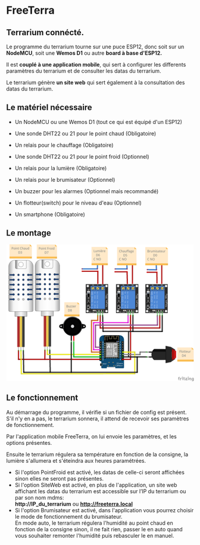 # FreeTerra

## Terrarium connécté.  

Le programme du terrarium tourne sur une puce ESP12, donc soit sur un **NodeMCU**, soit une **Wemos D1** ou autre **board à base d'ESP12.**  

Il est **couplé à une application mobile**, qui sert à configurer les differents paramètres du terrarium et de consulter les datas du terrarium.  

Le terrarium génère **un site web** qui sert également à la consultation des datas du terrarium.  

## Le matériel nécessaire

- Un NodeMCU ou une Wemos D1 (tout ce qui est équipé d'un ESP12)
- Une sonde DHT22 ou 21 pour le point chaud         (Obligatoire)
- Un relais pour le chauffage                       (Obligatoire)
- Une sonde DHT22 ou 21 pour le point froid         (Optionnel)
- Un relais pour la lumière                         (Obligatoire)
- Un relais pour le brumisateur                     (Optionnel)
- Un buzzer pour les alarmes                        (Optionnel mais recommandé)
- Un flotteur(switch) pour le niveau d'eau          (Optionnel)

- Un smartphone                                     (Obligatoire)

## Le montage

![le montage](montage.png)

## Le fonctionnement

Au démarrage du programme, il vérifie si un fichier de config est présent.
S'il n'y en a pas, le terrarium sonnera, il attend de recevoir ses paramètres de fonctionnement.


Par l'application mobile FreeTerra, on lui envoie les paramètres, et les options présentes.


Ensuite le terrarium régulera sa température en fonction de la consigne, la lumière s'allumera et s'éteindra aux heures paramétrées.


- Si l'option PointFroid est activé, les datas de celle-ci seront affichées sinon elles ne seront pas présentes.  
- Si l'option SiteWeb est activé,  en plus de l'application, un site web affichant les datas du terrarium est accessible sur l’IP du terrarium ou par son nom mdms:  
**http://IP_du_terrarium** ou **http://freeterra.local**  
- Si l'option Brumisateur est activé, dans l'application vous pourrez choisir le mode de fonctionnement du brumisateur.    
En mode auto, le terrarium régulera l'humidité au point chaud en fonction de la consigne sinon, il ne fait rien, passer le en auto quand vous souhaiter remonter l'humidité puis rebasculer le en manuel.



